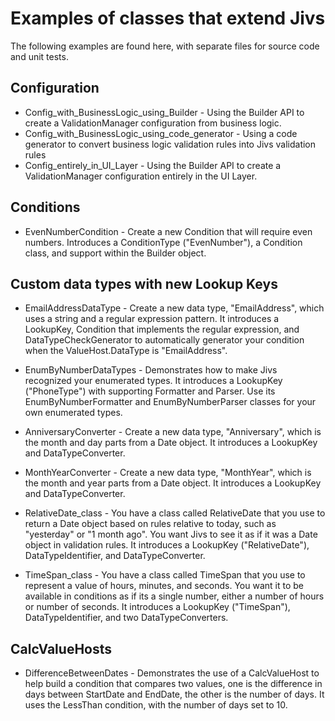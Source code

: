 # Examples of classes that extend Jivs
The following examples are found here, with separate files for source code and unit tests.
## Configuration
- Config_with_BusinessLogic_using_Builder - Using the Builder API to create a ValidationManager configuration from business logic.
- Config_with_BusinessLogic_using_code_generator - Using a code generator to convert business logic validation rules into Jivs validation rules
- Config_entirely_in_UI_Layer - Using the Builder API to create a ValidationManager configuration entirely in the UI Layer.
## Conditions
- EvenNumberCondition - Create a new Condition that will require even numbers.
  Introduces a ConditionType ("EvenNumber"), a Condition class, and support within the Builder object.
## Custom data types with new Lookup Keys
- EmailAddressDataType - Create a new data type, "EmailAddress", which uses a string and a regular expression pattern.
  It introduces a LookupKey, Condition that implements the regular expression, and DataTypeCheckGenerator
  to automatically generator your condition when the ValueHost.DataType is "EmailAddress".
- EnumByNumberDataTypes - Demonstrates how to make Jivs recognized your enumerated types.
  It introduces a LookupKey ("PhoneType") with supporting Formatter and Parser.
  Use its EnumByNumberFormatter and EnumByNumberParser classes for your own enumerated types.
- AnniversaryConverter - Create a new data type, "Anniversary", which is the month and day parts from a Date object.
  It introduces a LookupKey and DataTypeConverter.
- MonthYearConverter - Create a new data type, "MonthYear", which is the month and year parts from a Date object.
  It introduces a LookupKey and DataTypeConverter.

- RelativeDate_class - You have a class called RelativeDate that you use to return 
  a Date object based on rules relative to today, such as "yesterday" or "1 month ago".
  You want Jivs to see it as if it was a Date object in validation rules.
  It introduces a LookupKey ("RelativeDate"), DataTypeIdentifier, and DataTypeConverter.
- TimeSpan_class - You have a class called TimeSpan that you use to represent
  a value of hours, minutes, and seconds.
  You want it to be available in conditions as if its a single number, either a number of 
  hours or number of seconds.
  It introduces a LookupKey ("TimeSpan"), DataTypeIdentifier, and two DataTypeConverters.  

## CalcValueHosts  
- DifferenceBetweenDates - Demonstrates the use of a CalcValueHost to help build a condition
  that compares two values, one is the difference in days between StartDate and EndDate,
  the other is the number of days. It uses the LessThan condition, with the number of days set to 10.
